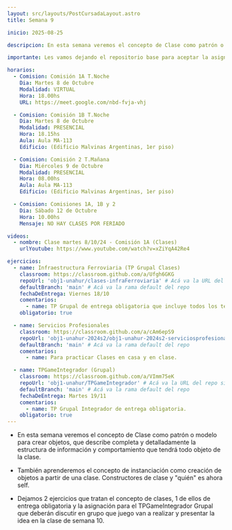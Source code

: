 ```yaml
---
layout: src/layouts/PostCursadaLayout.astro
title: Semana 9

inicio: 2025-08-25

descripcion: En esta semana veremos el concepto de Clase como patrón o modelo para crear objetos, que describe completa y detalladamente la estructura de información y comportamiento que tendrá todo objeto de la clase.

importante: Les vamos dejando el repositorio base para aceptar la asignación grupal del TPGameIntegrador (obligatorio). Vayan discutiendo en grupo esta semana que juego tienen pensado hacer que la próxima semana haremos validación.

horarios:
  - Comision: Comisión 1A T.Noche
    Dia: Martes 8 de Octubre
    Modalidad: VIRTUAL
    Hora: 18.00hs
    URL: https://meet.google.com/nbd-fvja-vhj

  - Comision: Comisión 1B T.Noche
    Dia: Martes 8 de Octubre
    Modalidad: PRESENCIAL
    Hora: 18.15hs
    Aula: Aula MA-113
    Edificio: (Edificio Malvinas Argentinas, 1er piso)

  - Comision: Comisión 2 T.Mañana
    Dia: Miércoles 9 de Octubre
    Modalidad: PRESENCIAL
    Hora: 08.00hs
    Aula: Aula MA-113
    Edificio: (Edificio Malvinas Argentinas, 1er piso)

  - Comision: Comisiones 1A, 1B y 2
    Dia: Sábado 12 de Octubre
    Hora: 10.00hs
    Mensaje: NO HAY CLASES POR FERIADO

videos:
  - nombre: Clase martes 8/10/24 - Comisión 1A (Clases)
    urlYoutube: https://www.youtube.com/watch?v=xZiYqA42Re4

ejercicios:
  - name: Infraestructura Ferroviaria (TP Grupal Clases)
    classroom: https://classroom.github.com/a/Ufgh6GKG
    repoUrl: 'obj1-unahur/clases-infraFerroviaria' # Acá va la URL del repo sin el "https://github.com/"
    defaultBranch: 'main' # Acá va la rama default del repo
    fechaDeEntrega: Viernes 18/10
    comentarios:
      - name: TP Grupal de entrega obligatoria que incluye todos los temas vistos incluyendo clases.
    obligatorio: true

  - name: Servicios Profesionales
    classroom: https://classroom.github.com/a/cAm6epS9
    repoUrl: 'obj1-unahur-2024s2/obj1-unahur-2024s2-serviciosprofesionales-clasesServiciosProfesionales' # Acá va la URL del repo sin el "https://github.com/"
    defaultBranch: 'main' # Acá va la rama default del repo
    comentarios:
      - name: Para practicar Clases en casa y en clase.

  - name: TPGameIntegrador (Grupal)
    classroom: https://classroom.github.com/a/VImm75eK
    repoUrl: 'obj1-unahur/TPGameIntegrador' # Acá va la URL del repo sin el "https://github.com/"
    defaultBranch: 'main' # Acá va la rama default del repo
    fechaDeEntrega: Martes 19/11
    comentarios:
      - name: TP Grupal Integrador de entrega obligatoria.
    obligatorio: true
---
```


- En esta semana veremos el concepto de Clase como patrón o modelo para crear objetos, que describe completa y detalladamente la estructura de información y comportamiento que tendrá todo objeto de la clase.

- También aprenderemos el concepto de instanciación como creación de objetos a partir de una clase. Constructores de clase y "quién" es ahora self.

- Dejamos 2 ejercicios que tratan el concepto de clases, 1 de ellos de entrega obligatoria y la asignación para el TPGameIntegrador Grupal que deberán discutir en grupo que juego van a realizar y presentar la idea en la clase de semana 10.
